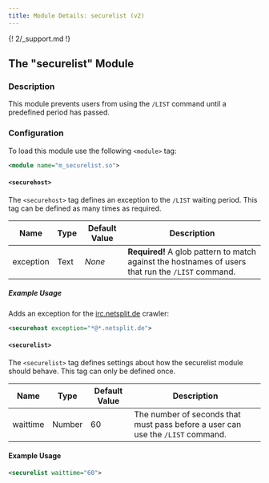 ```yaml
---
title: Module Details: securelist (v2)
---
```


{! 2/_support.md !}

## The "securelist" Module

### Description

This module prevents users from using the `/LIST` command until a predefined period has passed.

### Configuration

To load this module use the following `<module>` tag:

```xml
<module name="m_securelist.so">
```

#### `<securehost>`

The `<securehost>` tag defines an exception to the `/LIST` waiting period. This tag can be defined as many times as required.

Name      | Type | Default Value | Description
--------- | ---- | ------------- | -----------
exception | Text | *None*        | **Required!** A glob pattern to match against the hostnames of users that run the `/LIST` command.

##### Example Usage

Adds an exception for the [irc.netsplit.de](http://irc.netsplit.de) crawler:

```xml
<securehost exception="*@*.netsplit.de">
```

#### `<securelist>`

The `<securelist>` tag defines settings about how the securelist module should behave. This tag can only be defined once.

Name     | Type   | Default Value | Description
-------- | ------ | ------------- | -----------
waittime | Number | 60            | The number of seconds that must pass before a user can use the `/LIST` command.

#### Example Usage

```xml
<securelist waittime="60">
```
